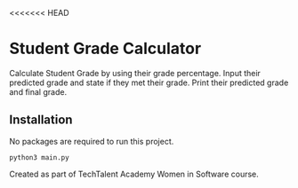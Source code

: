 <<<<<<< HEAD
# Student Grade Calculator
Calculate Student Grade by using their grade percentage.
Input their predicted grade and state if they met their grade.
Print their predicted grade and final grade.

## Installation
No packages are required to run this project.

```
python3 main.py
```

Created as part of TechTalent Academy Women in Software course.